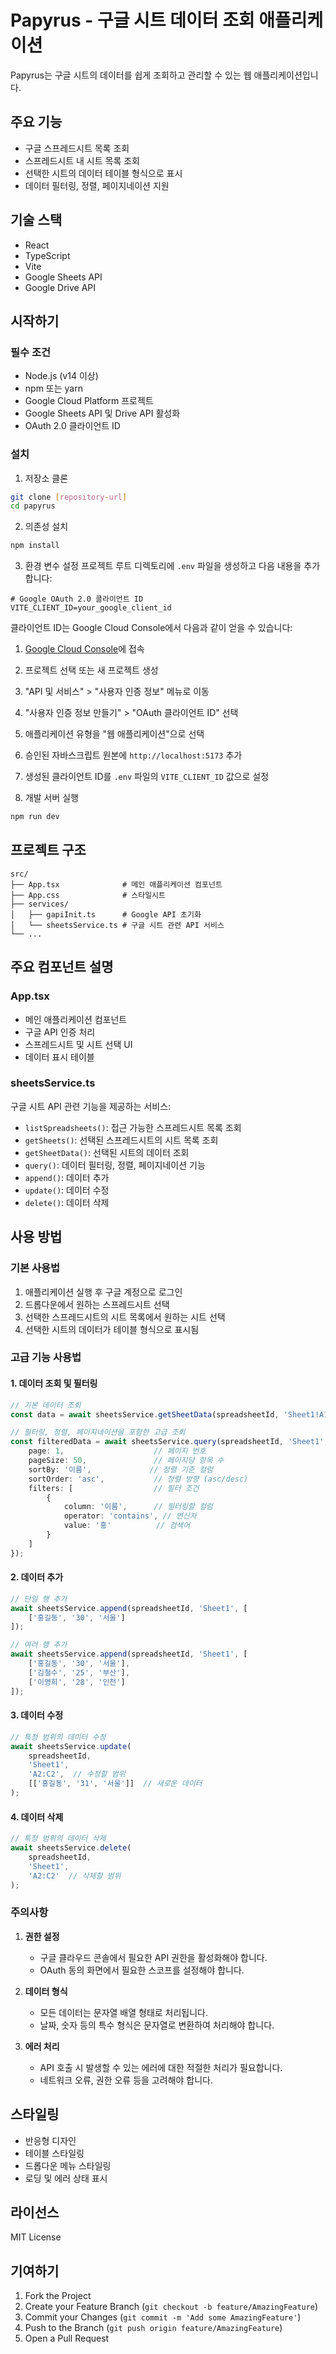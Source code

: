 # Papyrus - 구글 시트 데이터 조회 애플리케이션

Papyrus는 구글 시트의 데이터를 쉽게 조회하고 관리할 수 있는 웹 애플리케이션입니다.

## 주요 기능

- 구글 스프레드시트 목록 조회
- 스프레드시트 내 시트 목록 조회
- 선택한 시트의 데이터 테이블 형식으로 표시
- 데이터 필터링, 정렬, 페이지네이션 지원

## 기술 스택

- React
- TypeScript
- Vite
- Google Sheets API
- Google Drive API

## 시작하기

### 필수 조건

- Node.js (v14 이상)
- npm 또는 yarn
- Google Cloud Platform 프로젝트
- Google Sheets API 및 Drive API 활성화
- OAuth 2.0 클라이언트 ID

### 설치

1. 저장소 클론
```bash
git clone [repository-url]
cd papyrus
```

2. 의존성 설치
```bash
npm install
```

3. 환경 변수 설정
프로젝트 루트 디렉토리에 `.env` 파일을 생성하고 다음 내용을 추가합니다:

```env
# Google OAuth 2.0 클라이언트 ID
VITE_CLIENT_ID=your_google_client_id
```

클라이언트 ID는 Google Cloud Console에서 다음과 같이 얻을 수 있습니다:
1. [Google Cloud Console](https://console.cloud.google.com)에 접속
2. 프로젝트 선택 또는 새 프로젝트 생성
3. "API 및 서비스" > "사용자 인증 정보" 메뉴로 이동
4. "사용자 인증 정보 만들기" > "OAuth 클라이언트 ID" 선택
5. 애플리케이션 유형을 "웹 애플리케이션"으로 선택
6. 승인된 자바스크립트 원본에 `http://localhost:5173` 추가
7. 생성된 클라이언트 ID를 `.env` 파일의 `VITE_CLIENT_ID` 값으로 설정

4. 개발 서버 실행
```bash
npm run dev
```

## 프로젝트 구조

```
src/
├── App.tsx              # 메인 애플리케이션 컴포넌트
├── App.css              # 스타일시트
├── services/
│   ├── gapiInit.ts      # Google API 초기화
│   └── sheetsService.ts # 구글 시트 관련 API 서비스
└── ...
```

## 주요 컴포넌트 설명

### App.tsx
- 메인 애플리케이션 컴포넌트
- 구글 API 인증 처리
- 스프레드시트 및 시트 선택 UI
- 데이터 표시 테이블

### sheetsService.ts
구글 시트 API 관련 기능을 제공하는 서비스:
- `listSpreadsheets()`: 접근 가능한 스프레드시트 목록 조회
- `getSheets()`: 선택된 스프레드시트의 시트 목록 조회
- `getSheetData()`: 선택된 시트의 데이터 조회
- `query()`: 데이터 필터링, 정렬, 페이지네이션 기능
- `append()`: 데이터 추가
- `update()`: 데이터 수정
- `delete()`: 데이터 삭제

## 사용 방법

### 기본 사용법

1. 애플리케이션 실행 후 구글 계정으로 로그인
2. 드롭다운에서 원하는 스프레드시트 선택
3. 선택한 스프레드시트의 시트 목록에서 원하는 시트 선택
4. 선택한 시트의 데이터가 테이블 형식으로 표시됨

### 고급 기능 사용법

#### 1. 데이터 조회 및 필터링

```typescript
// 기본 데이터 조회
const data = await sheetsService.getSheetData(spreadsheetId, 'Sheet1!A1:Z1000');

// 필터링, 정렬, 페이지네이션을 포함한 고급 조회
const filteredData = await sheetsService.query(spreadsheetId, 'Sheet1', {
    page: 1,                    // 페이지 번호
    pageSize: 50,               // 페이지당 항목 수
    sortBy: '이름',             // 정렬 기준 컬럼
    sortOrder: 'asc',           // 정렬 방향 (asc/desc)
    filters: [                  // 필터 조건
        {
            column: '이름',      // 필터링할 컬럼
            operator: 'contains', // 연산자
            value: '홍'          // 검색어
        }
    ]
});
```

#### 2. 데이터 추가

```typescript
// 단일 행 추가
await sheetsService.append(spreadsheetId, 'Sheet1', [
    ['홍길동', '30', '서울']
]);

// 여러 행 추가
await sheetsService.append(spreadsheetId, 'Sheet1', [
    ['홍길동', '30', '서울'],
    ['김철수', '25', '부산'],
    ['이영희', '28', '인천']
]);
```

#### 3. 데이터 수정

```typescript
// 특정 범위의 데이터 수정
await sheetsService.update(
    spreadsheetId,
    'Sheet1',
    'A2:C2',  // 수정할 범위
    [['홍길동', '31', '서울']]  // 새로운 데이터
);
```

#### 4. 데이터 삭제

```typescript
// 특정 범위의 데이터 삭제
await sheetsService.delete(
    spreadsheetId,
    'Sheet1',
    'A2:C2'  // 삭제할 범위
);
```

### 주의사항

1. **권한 설정**
   - 구글 클라우드 콘솔에서 필요한 API 권한을 활성화해야 합니다.
   - OAuth 동의 화면에서 필요한 스코프를 설정해야 합니다.

2. **데이터 형식**
   - 모든 데이터는 문자열 배열 형태로 처리됩니다.
   - 날짜, 숫자 등의 특수 형식은 문자열로 변환하여 처리해야 합니다.

3. **에러 처리**
   - API 호출 시 발생할 수 있는 에러에 대한 적절한 처리가 필요합니다.
   - 네트워크 오류, 권한 오류 등을 고려해야 합니다.

## 스타일링

- 반응형 디자인
- 테이블 스타일링
- 드롭다운 메뉴 스타일링
- 로딩 및 에러 상태 표시

## 라이선스

MIT License

## 기여하기

1. Fork the Project
2. Create your Feature Branch (`git checkout -b feature/AmazingFeature`)
3. Commit your Changes (`git commit -m 'Add some AmazingFeature'`)
4. Push to the Branch (`git push origin feature/AmazingFeature`)
5. Open a Pull Request
